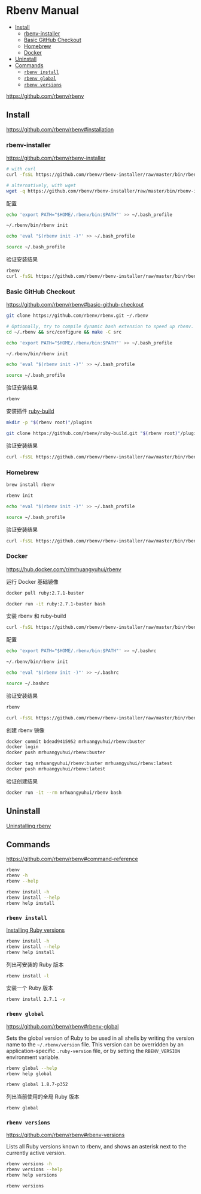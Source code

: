 <!-- omit in toc -->
# Rbenv Manual

- [Install](#install)
  - [rbenv-installer](#rbenv-installer)
  - [Basic GitHub Checkout](#basic-github-checkout)
  - [Homebrew](#homebrew)
  - [Docker](#docker)
- [Uninstall](#uninstall)
- [Commands](#commands)
  - [`rbenv install`](#rbenv-install)
  - [`rbenv global`](#rbenv-global)
  - [`rbenv versions`](#rbenv-versions)

<https://github.com/rbenv/rbenv>

## Install

<https://github.com/rbenv/rbenv#installation>

### rbenv-installer

<https://github.com/rbenv/rbenv-installer>

```bash
# with curl
curl -fsSL https://github.com/rbenv/rbenv-installer/raw/master/bin/rbenv-installer | bash

# alternatively, with wget
wget -q https://github.com/rbenv/rbenv-installer/raw/master/bin/rbenv-installer -O- | bash
```

配置

```bash
echo 'export PATH="$HOME/.rbenv/bin:$PATH"' >> ~/.bash_profile

~/.rbenv/bin/rbenv init

echo 'eval "$(rbenv init -)"' >> ~/.bash_profile

source ~/.bash_profile
```

验证安装结果

```bash
rbenv
curl -fsSL https://github.com/rbenv/rbenv-installer/raw/master/bin/rbenv-doctor | bash
```

### Basic GitHub Checkout

<https://github.com/rbenv/rbenv#basic-github-checkout>

```bash
git clone https://github.com/rbenv/rbenv.git ~/.rbenv

# Optionally, try to compile dynamic bash extension to speed up rbenv. Don't worry if it fails; rbenv will still work normally:
cd ~/.rbenv && src/configure && make -C src

echo 'export PATH="$HOME/.rbenv/bin:$PATH"' >> ~/.bash_profile

~/.rbenv/bin/rbenv init

echo 'eval "$(rbenv init -)"' >> ~/.bash_profile

source ~/.bash_profile
```

验证安装结果

```bash
rbenv
```

安装插件 [ruby-build](ruby-build.md)

```bash
mkdir -p "$(rbenv root)"/plugins

git clone https://github.com/rbenv/ruby-build.git "$(rbenv root)"/plugins/ruby-build
```

验证安装结果

```bash
curl -fsSL https://github.com/rbenv/rbenv-installer/raw/master/bin/rbenv-doctor | bash
```

### Homebrew

```bash
brew install rbenv

rbenv init

echo 'eval "$(rbenv init -)"' >> ~/.bash_profile

source ~/.bash_profile
```

验证安装结果

```bash
curl -fsSL https://github.com/rbenv/rbenv-installer/raw/master/bin/rbenv-doctor | bash
```

### Docker

<https://hub.docker.com/r/mrhuangyuhui/rbenv>

运行 Docker 基础镜像

```bash
docker pull ruby:2.7.1-buster

docker run -it ruby:2.7.1-buster bash
```

安装 rbenv 和 ruby-build

```bash
curl -fsSL https://github.com/rbenv/rbenv-installer/raw/master/bin/rbenv-installer | bash
```

配置

```bash
echo 'export PATH="$HOME/.rbenv/bin:$PATH"' >> ~/.bashrc

~/.rbenv/bin/rbenv init

echo 'eval "$(rbenv init -)"' >> ~/.bashrc

source ~/.bashrc
```

验证安装结果

```bash
rbenv

curl -fsSL https://github.com/rbenv/rbenv-installer/raw/master/bin/rbenv-doctor | bash
```

创建 rbenv 镜像

```bash
docker commit bdead9415952 mrhuangyuhui/rbenv:buster
docker login
docker push mrhuangyuhui/rbenv:buster

docker tag mrhuangyuhui/rbenv:buster mrhuangyuhui/rbenv:latest
docker push mrhuangyuhui/rbenv:latest
```

验证创建结果

```bash
docker run -it --rm mrhuangyuhui/rbenv bash
```

## Uninstall

[Uninstalling rbenv](https://github.com/rbenv/rbenv#uninstalling-rbenv)

## Commands

<https://github.com/rbenv/rbenv#command-reference>

```bash
rbenv
rbenv -h
rbenv --help

rbenv install -h
rbenv install --help
rbenv help install
```

### `rbenv install`

[Installing Ruby versions](https://github.com/rbenv/rbenv#installing-ruby-versions)

```bash
rbenv install -h
rbenv install --help
rbenv help install
```

列出可安装的 Ruby 版本

```bash
rbenv install -l
```

安装一个 Ruby 版本

```bash
rbenv install 2.7.1 -v
```

### `rbenv global`

<https://github.com/rbenv/rbenv#rbenv-global>

Sets the global version of Ruby to be used in all shells by writing the version name to the `~/.rbenv/version` file. This version can be overridden by an application-specific `.ruby-version` file, or by setting the `RBENV_VERSION` environment variable.

```bash
rbenv global --help
rbenv help global
```

```bash
rbenv global 1.8.7-p352
```

列出当前使用的全局 Ruby 版本

```bash
rbenv global
```

### `rbenv versions`

<https://github.com/rbenv/rbenv#rbenv-versions>

Lists all Ruby versions known to rbenv, and shows an asterisk next to the currently active version.

```bash
rbenv versions -h
rbenv versions --help
rbenv help versions
```

```bash
rbenv versions
```

